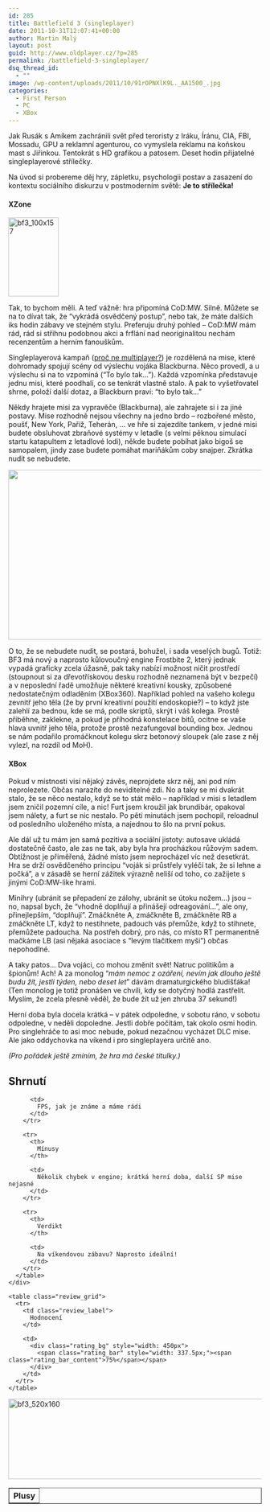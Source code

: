```yaml
---
id: 285
title: Battlefield 3 (singleplayer)
date: 2011-10-31T12:07:41+00:00
author: Martin Malý
layout: post
guid: http://www.oldplayer.cz/?p=285
permalink: /battlefield-3-singleplayer/
dsq_thread_id:
  - ""
image: /wp-content/uploads/2011/10/91rOPNXlK9L._AA1500_.jpg
categories:
  - First Person
  - PC
  - XBox
---
```

Jak Rusák s Amíkem zachránili svět před teroristy z Iráku, Íránu, CIA, FBI, Mossadu, GPU a reklamní agenturou, co vymyslela reklamu na koňskou mast s Jiřinkou. Tentokrát s HD grafikou a patosem. Deset hodin přijatelné singleplayerové střílečky.

Na úvod si probereme děj hry, zápletku, psychologii postav a zasazení do kontextu sociálního diskurzu v postmoderním světě: **Je to střílečka!**

<div class="alignright">
  <h4 class="alignright">
    XZone
  </h4>
  
  <p>
    <a href="http://www.xzone.cz/hledat.php3?search=Battlefield%203&a_aid=gamer&a_bid=8aeae6b7" target="_top"><img title="bf3_100x157" src="http://www.oldplayer.cz/wp-content/uploads/2013/05/bf3_100x157.jpg" alt="bf3_100x157" width="100" height="157" /></a><img style="border: 0" src="http://www.oldplayer.cz/wp-content/uploads/2013/05/imp.phpa_aidgamerampa_bid8aeae6b7" alt="" width="1" height="1" />
  </p>
</div>

Tak, to bychom měli. A teď vážně: hra připomíná CoD:MW. Silně. Můžete se na to dívat tak, že &#8220;vykrádá osvědčený postup&#8221;, nebo tak, že máte dalších iks hodin zábavy ve stejném stylu. Preferuju druhý pohled &#8211; CoD:MW mám rád, rád si střihnu podobnou akci a frflání nad neoriginalitou nechám recenzentům a herním fanouškům.

Singleplayerová kampaň ([proč ne multiplayer?](http://www.oldplayer.cz/do-multiplayeru-nechodime/)) je rozdělená na mise, které dohromady spojují scény od výslechu vojáka Blackburna. Něco provedl, a u výslechu si na to vzpomíná (&#8220;To bylo tak&#8230;&#8221;). Každá vzpomínka představuje jednu misi, které poodhalí, co se tenkrát vlastně stalo. A pak to vyšetřovatel shrne, položí další dotaz, a Blackburn praví: &#8220;to bylo tak&#8230;&#8221;

Někdy hrajete misi za vypravěče (Blackburna), ale zahrajete si i za jiné postavy. Mise rozhodně nejsou všechny na jedno brdo &#8211; rozbořené město, poušť, New York, Paříž, Teherán, &#8230; ve hře si zajezdíte tankem, v jedné misi budete obsluhovat zbraňové systémy v letadle (s velmi pěknou simulací startu katapultem z letadlové lodi), někde budete pobíhat jako bigoš se samopalem, jindy zase budete pomáhat mariňákům coby snajper. Zkrátka nudit se nebudete.

[<img class="aligncenter size-large wp-image-287" title="battlefield_3_6" src="http://www.oldplayer.cz/wp-content/uploads/2013/05/battlefield_3_6-600x338.jpg" alt="" width="600" height="338" />](http://www.oldplayer.cz/wp-content/uploads/2011/10/battlefield_3_6.jpg)

O to, že se nebudete nudit, se postará, bohužel, i sada veselých bugů. Totiž: BF3 má nový a naprosto kůlovoučný engine Frostbite 2, který jednak vypadá graficky zcela úžasně, pak taky nabízí možnost ničit prostředí (stoupnout si za dřevotřískovou desku rozhodně neznamená být v bezpečí) a v neposlední řadě umožňuje některé kreativní kousky, způsobené nedostatečným odladěním (XBox360). Například pohled na vašeho kolegu zevnitř jeho těla (že by první kreativní použití endoskopie?) &#8211; to když jste zalehlí za bednou, kde se má, podle skriptů, skrýt i váš kolega. Prostě přiběhne, zaklekne, a pokud je příhodná konstelace bitů, ocitne se vaše hlava uvnitř jeho těla, protože prostě nezafungoval bounding box. Jednou se nám podařilo promáčknout kolegu skrz betonový sloupek (ale zase z něj vylezl, na rozdíl od MoH).

<div class="alignright">
  <h4 class="alignright">
    XBox
  </h4>
</div>

Pokud v místnosti visí nějaký závěs, neprojdete skrz něj, ani pod ním neprolezete. Občas narazíte do neviditelné zdi. No a taky se mi dvakrát stalo, že se něco nestalo, když se to stát mělo &#8211; například v misi s letadlem jsem zničil pozemní cíle, a nic! Furt jsem kroužil jak brundibár, opakoval jsem nálety, a furt se nic nestalo. Po pěti minutách jsem pochopil, reloadnul od posledního uloženého místa, a najednou to šlo na první pokus.

Ale dál už tu mám jen samá pozitiva a sociální jistoty: autosave ukládá dostatečně často, ale zas ne tak, aby byla hra procházkou růžovým sadem. Obtížnost je přiměřená, žádné místo jsem neprocházel víc než desetkrát. Hra se drží osvědčeného principu &#8220;voják si průstřely vyléčí tak, že si lehne a počká&#8221;, a v zásadě se herní zážitek výrazně neliší od toho, co zažijete s jinými CoD:MW-like hrami.

Minihry (ubránit se přepadení ze zálohy, ubránit se útoku nožem&#8230;) jsou &#8211; no, napsal bych, že &#8220;vhodně doplňují a přinášejí odreagování&#8230;&#8221;, ale ony, přinejlepším, &#8220;doplňují&#8221;. Zmáčkněte A, zmáčkněte B, zmáčkněte RB a zmáčkněte LT, když to nestihnete, padouch vás přemůže, když to stihnete, přemůžete padoucha. Na postřeh dobrý, pro nás, co místo RT permanentně mačkáme LB (asi nějaká asociace s &#8220;levým tlačítkem myši&#8221;) občas nepohodlné.

A taky patos&#8230; Dva vojáci, co mohou změnit svět! Natruc politikům a špionům! Ach! A za monolog &#8220;_mám nemoc z ozáření, nevím jak dlouho ještě budu žít, jestli týden, nebo deset let_&#8221; dávám dramaturgického bludišťáka! (Ten monolog je totiž pronášen ve chvíli, kdy se dotyčný hodlá zastřelit. Myslím, že zcela přesně věděl, že bude žít už jen zhruba 37 sekund!)

Herní doba byla docela krátká &#8211; v pátek odpoledne, v sobotu ráno, v sobotu odpoledne, v neděli dopoledne. Jestli dobře počítám, tak okolo osmi hodin. Pro singlehráče to asi moc nebude, pokud nezačnou vycházet DLC mise. Ale jako oddychovka na víkend i pro singleplayera určitě ano.

_(Pro pořádek ještě zmíním, že hra má české titulky.)_

<a name="review"></a>

<div class="review">
  <h2>
    Shrnutí
  </h2>
  
  <div class="mainbox">
    <div class="procons">
      <table border="1">
        <tr>
          <th>
            Plusy
          </th>
          
          <td>
            FPS, jak je známe a máme rádi
          </td>
        </tr>
        
        <tr>
          <th>
            Mínusy
          </th>
          
          <td>
            Několik chybek v engine; krátká herní doba, další SP mise nejasné
          </td>
        </tr>
        
        <tr>
          <th>
            Verdikt
          </th>
          
          <td>
            Na víkendovou zábavu? Naprosto ideální!
          </td>
        </tr>
      </table>
    </div>
    
    <table class="review_grid">
      <tr>
        <td class="review_label">
          Hodnocení
        </td>
        
        <td>
          <div class="rating_bg" style="width: 450px">
            <span class="rating_bar" style="width: 337.5px;"><span class="rating_bar_content">75%</span></span>
          </div>
        </td>
      </tr>
    </table>
  </div>
</div>

<a href="http://www.xzone.cz/hledat.php3?search=Battlefield%203&a_aid=gamer&a_bid=6aaecb1c" target="_top"><img title="bf3_520x160" src="http://www.oldplayer.cz/wp-content/uploads/2013/05/bf3_520x160.jpg" alt="bf3_520x160" width="520" height="160" /></a><img style="border: 0" src="http://www.oldplayer.cz/wp-content/uploads/2013/05/imp.phpa_aidgamerampa_bid6aaecb1c" alt="" width="1" height="1" />

<div id="google_plus_one">
  <g:plusone></g:plusone>
</div>

<div id="fb_send_like">
</div>